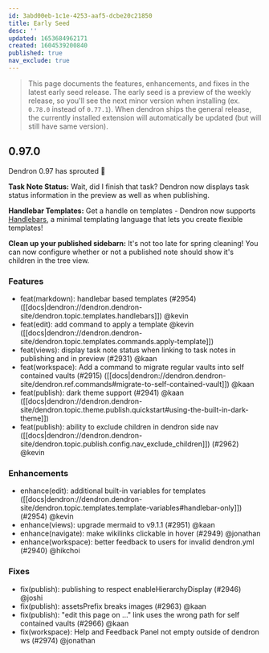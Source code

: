 ```yaml
---
id: 3abd00eb-1c1e-4253-aaf5-dcbe20c21850
title: Early Seed
desc: ''
updated: 1653684962171
created: 1604539200840
published: true
nav_exclude: true
---
```


> This page documents the features, enhancements, and fixes in the latest early seed release. The early seed is a preview of the weekly release, so you'll see the next minor version when installing (ex. `0.78.0` instead of `0.77.1`). When dendron ships the general release, the currently installed extension will automatically be updated (but will still have same version).

## 0.97.0

Dendron 0.97 has sprouted 🌱

**Task Note Status:** Wait, did I finish that task? Dendron now displays task status information in the preview as well as when publishing.

**Handlebar Templates:** Get a handle on templates - Dendron now supports [Handlebars](https://handlebarsjs.com/guide/), a minimal templating language that lets you create flexible templates!

**Clean up your published sidebarn:** It's not too late for spring cleaning! You can now configure whether or not a published note should show it's children in the tree view.

### Features
- feat(markdown): handlebar based templates (#2954) ([[docs|dendron://dendron.dendron-site/dendron.topic.templates.handlebars]]) @kevin 
- feat(edit): add command to apply a template @kevin ([[docs|dendron://dendron.dendron-site/dendron.topic.templates.commands.apply-template]])
- feat(views): display task note status when linking to task notes in publishing and in preview (#2931) @kaan
- feat(workspace): Add a command to migrate regular vaults into self contained vaults (#2915) ([[docs|dendron://dendron.dendron-site/dendron.ref.commands#migrate-to-self-contained-vault]]) @kaan
- feat(publish): dark theme support (#2941) @kaan ([[docs|dendron://dendron.dendron-site/dendron.topic.theme.publish.quickstart#using-the-built-in-dark-theme]])
- feat(publish): ability to exclude children in dendron side nav ([[docs|dendron://dendron.dendron-site/dendron.topic.publish.config.nav_exclude_children]]) (#2962) @kevin

### Enhancements
- enhance(edit): additional built-in variables for templates ([[docs|dendron://dendron.dendron-site/dendron.topic.templates.template-variables#handlebar-only]]) (#2954) @kevin
- enhance(views): upgrade mermaid to v9.1.1 (#2951) @kaan
- enhance(navigate): make wikilinks clickable in hover (#2949) @jonathan
- enhance(workspace): better feedback to users for invalid dendron.yml (#2940) @hikchoi

### Fixes
- fix(publish): publishing to respect enableHierarchyDisplay (#2946) @joshi
- fix(publish): assetsPrefix breaks images (#2963) @kaan
- fix(publish): "edit this page on ..." link uses the wrong path for self contained vaults (#2966) @kaan
- fix(workspace): Help and Feedback Panel not empty outside of dendron ws (#2974) @jonathan
